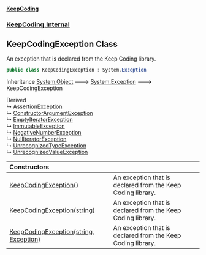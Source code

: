 #### [KeepCoding](index.md 'index')
### [KeepCoding.Internal](KeepCoding.Internal.md 'KeepCoding.Internal')
## KeepCodingException Class
An exception that is declared from the Keep Coding library.  
```csharp
public class KeepCodingException : System.Exception
```

Inheritance [System.Object](https://docs.microsoft.com/en-us/dotnet/api/System.Object 'System.Object') &#129106; [System.Exception](https://docs.microsoft.com/en-us/dotnet/api/System.Exception 'System.Exception') &#129106; KeepCodingException  

Derived  
&#8627; [AssertionException](AssertionException.md 'KeepCoding.Internal.AssertionException')  
&#8627; [ConstructorArgumentException](ConstructorArgumentException.md 'KeepCoding.Internal.ConstructorArgumentException')  
&#8627; [EmptyIteratorException](EmptyIteratorException.md 'KeepCoding.Internal.EmptyIteratorException')  
&#8627; [ImmutableException](ImmutableException.md 'KeepCoding.Internal.ImmutableException')  
&#8627; [NegativeNumberException](NegativeNumberException.md 'KeepCoding.Internal.NegativeNumberException')  
&#8627; [NullIteratorException](NullIteratorException.md 'KeepCoding.Internal.NullIteratorException')  
&#8627; [UnrecognizedTypeException](UnrecognizedTypeException.md 'KeepCoding.Internal.UnrecognizedTypeException')  
&#8627; [UnrecognizedValueException](UnrecognizedValueException.md 'KeepCoding.Internal.UnrecognizedValueException')  

| Constructors | |
| :--- | :--- |
| [KeepCodingException()](KeepCodingException.KeepCodingException().md 'KeepCoding.Internal.KeepCodingException.KeepCodingException()') | An exception that is declared from the Keep Coding library.<br/> |
| [KeepCodingException(string)](KeepCodingException..ctor.UUL4zE4W1EkDawezrYN7mg.md 'KeepCoding.Internal.KeepCodingException.KeepCodingException(string)') | An exception that is declared from the Keep Coding library.<br/> |
| [KeepCodingException(string, Exception)](KeepCodingException..ctor.cqu8IYvDJ3dlv3CL1HpSwg.md 'KeepCoding.Internal.KeepCodingException.KeepCodingException(string, System.Exception)') | An exception that is declared from the Keep Coding library.<br/> |
